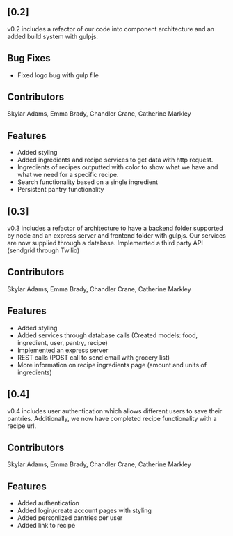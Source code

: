 <a name="v0.2"></a>
## [0.2]

v0.2 includes a refactor of our code into component architecture and an added build system with gulpjs.

## Bug Fixes

* Fixed logo bug with gulp file

## Contributors

Skylar Adams, Emma Brady, Chandler Crane, Catherine Markley

## Features

* Added styling
* Added ingredients and recipe services to get data with http request.
* Ingredients of recipes outputted with color to show what we have and what we need for a specific recipe.
* Search functionality based on a single ingredient
* Persistent pantry functionality


<a name="v0.3"></a>
## [0.3]

v0.3 includes a refactor of architecture to have a backend folder supported by node and an express server and frontend folder with gulpjs. Our services are now supplied through a database. Implemented a third party API (sendgrid through Twilio)


## Contributors

Skylar Adams, Emma Brady, Chandler Crane, Catherine Markley

## Features

* Added styling
* Added services through database calls (Created models: food, ingredient, user, pantry, recipe)
* Implemented an express server
* REST calls (POST call to send email with grocery list)
* More information on recipe ingredients page (amount and units of ingredients)

<a name="v0.4"></a>
## [0.4]

v0.4 includes user authentication which allows different users to save their pantries. Additionally, we now have completed recipe functionality with a recipe url.


## Contributors

Skylar Adams, Emma Brady, Chandler Crane, Catherine Markley

## Features

* Added authentication
* Added login/create account pages with styling
* Added personlized pantries per user
* Added link to recipe

